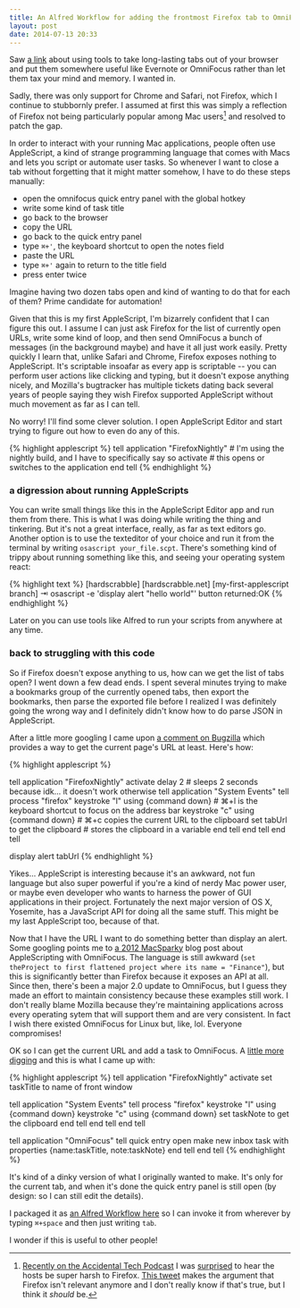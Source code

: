 ```yaml
---
title: An Alfred Workflow for adding the frontmost Firefox tab to OmniFocus with AppleScript
layout: post
date: 2014-07-13 20:33
---
```


Saw [a link](http://www.macstories.net/linked/tools-to-organize-browser-tabs-for-mac-users/) about using tools to take long-lasting tabs out of your browser and put them somewhere useful like Evernote or OmniFocus rather than let them tax your mind and memory. I wanted in.

Sadly, there was only support for Chrome and Safari, not Firefox, which I continue to stubbornly prefer. I assumed at first this was simply a reflection of Firefox not being particularly popular among Mac users[^stats] and resolved to patch the gap.

[^stats]: [Recently on the Accidental Tech Podcast](http://atp.fm/episodes/73) I was [surprised](https://twitter.com/maxjacobson/status/487583151577763843) to hear the hosts be super harsh to Firefox. [This tweet](https://twitter.com/gruber/status/487768231927504898) makes the argument that Firefox isn't relevant anymore and I don't really know if that's true, but I think it *should* be.

In order to interact with your running Mac applications, people often use AppleScript, a kind of strange programming language that comes with Macs and lets you script or automate user tasks. So whenever I want to close a tab without forgetting that it might matter somehow, I have to do these steps manually:

* open the omnifocus quick entry panel with the global hotkey
* write some kind of task title
* go back to the browser
* copy the URL
* go back to the quick entry panel
* type `⌘+'`, the keyboard shortcut to open the notes field
* paste the URL
* type `⌘+'` again to return to the title field
* press enter twice

Imagine having two dozen tabs open and kind of wanting to do that for each of them? Prime candidate for automation!

Given that this is my first AppleScript, I'm bizarrely confident that I can figure this out. I assume I can just ask Firefox for the list of currently open URLs, write some kind of loop, and then send OmniFocus a bunch of messages (in the background maybe) and have it all just work easily. Pretty quickly I learn that, unlike Safari and Chrome, Firefox exposes nothing to AppleScript. It's scriptable insoafar as every app is scriptable -- you can perform user actions like clicking and typing, but it doesn't expose anything nicely, and Mozilla's bugtracker has multiple tickets dating back several years of people saying they wish Firefox supported AppleScript without much movement as far as I can tell.

No worry! I'll find some clever solution. I open AppleScript Editor and start trying to figure out how to even do any of this.

{% highlight applescript %}
tell application "FirefoxNightly" # I'm using the nightly build, and I have to specifically say so
  activate # this opens or switches to the application
end tell
{% endhighlight %}

### a digression about running AppleScripts

You can write small things like this in the AppleScript Editor app and run them from there. This is what I was doing while writing the thing and tinkering. But it's not a great interface, really, as far as text editors go. Another option is to use the texteditor of your choice and run it from the terminal by writing `osascript your_file.scpt`. There's something kind of trippy about running something like this, and seeing your operating system react:

{% highlight text %}
[hardscrabble] [hardscrabble.net] [my-first-applescript branch]
⇥ osascript -e 'display alert "hello world"'
button returned:OK
{% endhighlight %}

Later on you can use tools like Alfred to run your scripts from anywhere at any time.

### back to struggling with this code

So if Firefox doesn't expose anything to us, how can we get the list of tabs open? I went down a few dead ends. I spent several minutes trying to make a bookmarks group of the currently opened tabs, then export the bookmarks, then parse the exported file before I realized I was definitely going the wrong way and I definitely didn't know how to do parse JSON in AppleScript.

After a little more googling I came upon [a comment on Bugzilla](https://bugzilla.mozilla.org/show_bug.cgi?id=516502#c21) which provides a way to get the current page's URL at least. Here's how:

{% highlight applescript %}

tell application "FirefoxNightly"
  activate
  delay 2 # sleeps 2 seconds because idk... it doesn't work otherwise
  tell application "System Events"
    tell process "firefox"
      keystroke "l" using {command down} # ⌘+l is the keyboard shortcut to focus on the address bar
      keystroke "c" using {command down} # ⌘+c copies the current URL to the clipboard
      set tabUrl to get the clipboard    # stores the clipboard in a variable
    end tell
  end tell
end tell

display alert tabUrl
{% endhighlight %}

Yikes... AppleScript is interesting because it's an awkward, not fun language but also super powerful if you're a kind of nerdy Mac power user, or maybe even developer who wants to harness the power of GUI applications in their project. Fortunately the next major version of OS X, Yosemite, has a JavaScript API for doing all the same stuff. This might be my last AppleScript too, because of that.

Now that I have the URL I want to do something better than display an alert. Some googling points me to [a 2012 MacSparky](http://macsparky.com/blog/2012/8/applescript-omnifocus-tasks) blog post about AppleScripting with OmniFocus. The language is still awkward (`set theProject to first flattened project where its name = "Finance"`), but this is significantly better than Firefox because it exposes an API at all. Since then, there's been a major 2.0 update to OmniFocus, but I guess they made an effort to maintain consistency because these examples still work. I don't really blame Mozilla because they're maintaining applications across every operating sytem that will support them and are very consistent. In fact I wish there existed OmniFocus for Linux but, like, lol. Everyone compromises!

OK so I can get the current URL and add a task to OmniFocus. A [little more digging](https://github.com/pilotmoon/PopClip-Extensions/blob/master/source/OmniFocus/OmniFocusAddInboxTask.applescript) and this is what I came up with:

{% highlight applescript %}
tell application "FirefoxNightly"
  activate
  set taskTitle to name of front window

  tell application "System Events"
    tell process "firefox"
      keystroke "l" using {command down}
      keystroke "c" using {command down}
      set taskNote to get the clipboard
    end tell
  end tell
end tell

tell application "OmniFocus"
  tell quick entry
    open
    make new inbox task with properties {name:taskTitle, note:taskNote}
  end tell
end tell
{% endhighlight %}

It's kind of a dinky version of what I originally wanted to make. It's only for the current tab, and when it's done the quick entry panel is still open (by design: so I can still edit the details).

I packaged it as [an Alfred Workflow here](https://github.com/maxjacobson/alfred-workflows/blob/master/Firefox%20tab%20to%20OmniFocus.alfredworkflow) so I can invoke it from wherever by typing `⌘+space` and then just writing `tab`.

I wonder if this is useful to other people!

